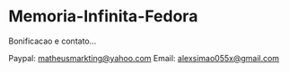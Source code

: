 # Memoria-Infinita-Fedora


Bonificacao e contato...

Paypal: matheusmarkting@yahoo.com
Email: alexsimao055x@gmail.com
